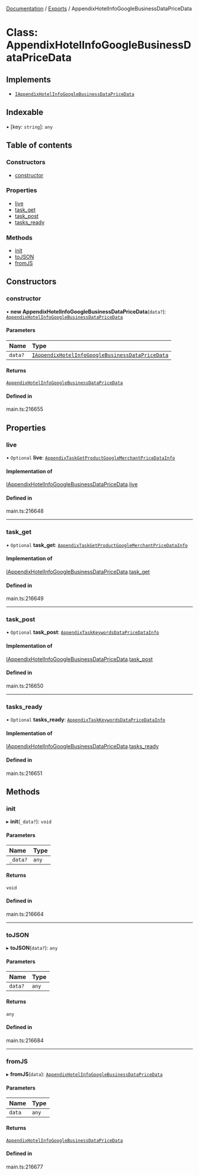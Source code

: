 [Documentation](../README.md) / [Exports](../modules.md) / AppendixHotelInfoGoogleBusinessDataPriceData

# Class: AppendixHotelInfoGoogleBusinessDataPriceData

## Implements

- [`IAppendixHotelInfoGoogleBusinessDataPriceData`](../interfaces/IAppendixHotelInfoGoogleBusinessDataPriceData.md)

## Indexable

▪ [key: `string`]: `any`

## Table of contents

### Constructors

- [constructor](AppendixHotelInfoGoogleBusinessDataPriceData.md#constructor)

### Properties

- [live](AppendixHotelInfoGoogleBusinessDataPriceData.md#live)
- [task\_get](AppendixHotelInfoGoogleBusinessDataPriceData.md#task_get)
- [task\_post](AppendixHotelInfoGoogleBusinessDataPriceData.md#task_post)
- [tasks\_ready](AppendixHotelInfoGoogleBusinessDataPriceData.md#tasks_ready)

### Methods

- [init](AppendixHotelInfoGoogleBusinessDataPriceData.md#init)
- [toJSON](AppendixHotelInfoGoogleBusinessDataPriceData.md#tojson)
- [fromJS](AppendixHotelInfoGoogleBusinessDataPriceData.md#fromjs)

## Constructors

### constructor

• **new AppendixHotelInfoGoogleBusinessDataPriceData**(`data?`): [`AppendixHotelInfoGoogleBusinessDataPriceData`](AppendixHotelInfoGoogleBusinessDataPriceData.md)

#### Parameters

| Name | Type |
| :------ | :------ |
| `data?` | [`IAppendixHotelInfoGoogleBusinessDataPriceData`](../interfaces/IAppendixHotelInfoGoogleBusinessDataPriceData.md) |

#### Returns

[`AppendixHotelInfoGoogleBusinessDataPriceData`](AppendixHotelInfoGoogleBusinessDataPriceData.md)

#### Defined in

main.ts:216655

## Properties

### live

• `Optional` **live**: [`AppendixTaskGetProductGoogleMerchantPriceDataInfo`](AppendixTaskGetProductGoogleMerchantPriceDataInfo.md)

#### Implementation of

[IAppendixHotelInfoGoogleBusinessDataPriceData](../interfaces/IAppendixHotelInfoGoogleBusinessDataPriceData.md).[live](../interfaces/IAppendixHotelInfoGoogleBusinessDataPriceData.md#live)

#### Defined in

main.ts:216648

___

### task\_get

• `Optional` **task\_get**: [`AppendixTaskGetProductGoogleMerchantPriceDataInfo`](AppendixTaskGetProductGoogleMerchantPriceDataInfo.md)

#### Implementation of

[IAppendixHotelInfoGoogleBusinessDataPriceData](../interfaces/IAppendixHotelInfoGoogleBusinessDataPriceData.md).[task_get](../interfaces/IAppendixHotelInfoGoogleBusinessDataPriceData.md#task_get)

#### Defined in

main.ts:216649

___

### task\_post

• `Optional` **task\_post**: [`AppendixTaskKeywordsDataPriceDataInfo`](AppendixTaskKeywordsDataPriceDataInfo.md)

#### Implementation of

[IAppendixHotelInfoGoogleBusinessDataPriceData](../interfaces/IAppendixHotelInfoGoogleBusinessDataPriceData.md).[task_post](../interfaces/IAppendixHotelInfoGoogleBusinessDataPriceData.md#task_post)

#### Defined in

main.ts:216650

___

### tasks\_ready

• `Optional` **tasks\_ready**: [`AppendixTaskKeywordsDataPriceDataInfo`](AppendixTaskKeywordsDataPriceDataInfo.md)

#### Implementation of

[IAppendixHotelInfoGoogleBusinessDataPriceData](../interfaces/IAppendixHotelInfoGoogleBusinessDataPriceData.md).[tasks_ready](../interfaces/IAppendixHotelInfoGoogleBusinessDataPriceData.md#tasks_ready)

#### Defined in

main.ts:216651

## Methods

### init

▸ **init**(`_data?`): `void`

#### Parameters

| Name | Type |
| :------ | :------ |
| `_data?` | `any` |

#### Returns

`void`

#### Defined in

main.ts:216664

___

### toJSON

▸ **toJSON**(`data?`): `any`

#### Parameters

| Name | Type |
| :------ | :------ |
| `data?` | `any` |

#### Returns

`any`

#### Defined in

main.ts:216684

___

### fromJS

▸ **fromJS**(`data`): [`AppendixHotelInfoGoogleBusinessDataPriceData`](AppendixHotelInfoGoogleBusinessDataPriceData.md)

#### Parameters

| Name | Type |
| :------ | :------ |
| `data` | `any` |

#### Returns

[`AppendixHotelInfoGoogleBusinessDataPriceData`](AppendixHotelInfoGoogleBusinessDataPriceData.md)

#### Defined in

main.ts:216677
